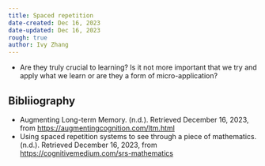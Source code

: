 ```yaml
---
title: Spaced repetition
date-created: Dec 16, 2023
date-updated: Dec 16, 2023
rough: true 
author: Ivy Zhang
---
```


- Are they truly crucial to learning? Is it not more important that we try and apply what we learn or are they a form of micro-application?

## Bibliiography

- Augmenting Long-term Memory. (n.d.). Retrieved December 16, 2023, from https://augmentingcognition.com/ltm.html
- Using spaced repetition systems to see through a piece of mathematics. (n.d.). Retrieved December 16, 2023, from https://cognitivemedium.com/srs-mathematics


